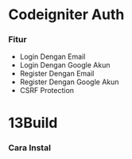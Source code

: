 # Codeigniter Auth

### Fitur

- Login Dengan Email
- Login Dengan Google Akun
- Register Dengan Email
- Register Dengan Google Akun
- CSRF Protection


# 13Build



### Cara Instal


